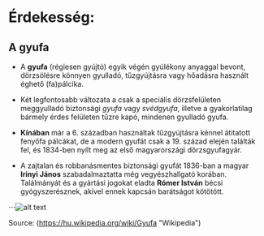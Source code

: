 # Érdekesség:

## A gyufa

- A **gyufa** (régiesen gyújtó) egyik végén gyúlékony anyaggal bevont, dörzsölésre könnyen gyulladó, tűzgyújtásra vagy hőadásra használt éghető (fa)pálcika.

- Két legfontosabb változata a csak a speciális dörzsfelületen meggyulladó biztonsági _gyufa_ vagy _svédgyufa_, illetve a gyakorlatilag bármely érdes felületen tűzre kapó, mindenen gyulladó gyufa.

* **Kínában** már a 6. században használtak tűzgyújtásra kénnel átitatott fenyőfa pálcákat, de a modern gyufát csak a 19. század elején találták fel, és 1834-ben nyílt meg az első magyarországi dörzsgyufagyár.

* A zajtalan és robbanásmentes biztonsági gyufát 1836-ban a magyar **Irinyi János** szabadalmaztatta még vegyészhallgató korában. Találmányát és a gyártási jogokat eladta **Rómer István** bécsi gyógyszerésznek, akivel ennek kapcsán barátságot kötötött.

⋅⋅⋅![alt text](https://upload.wikimedia.org/wikipedia/commons/a/a3/Streichholz.JPG "Gyufa")

Source: (https://hu.wikipedia.org/wiki/Gyufa "Wikipedia")
